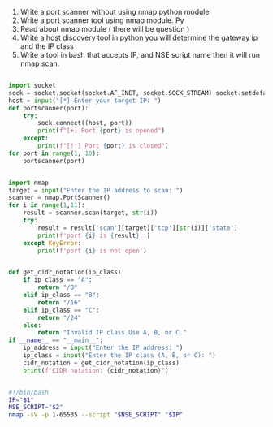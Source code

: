 
1. Write a port scanner without using nmap python module  
2. Write a port scanner tool using nmap module. Py  
3. Read about nmap module ( there will be question )  
4. Write a host discovery tool in python you will determine the gateway ip and the IP class   
5. Write a tool in bash that accepts IP, and NSE script name then it will run nmap scan.

```python

import socket 
sock = socket.socket(socket.AF_INET, socket.SOCK_STREAM) socket.setdefaulttimeout(1) 
host = input("[*] Enter your target IP: ") 
def portscanner(port): 
    try: 
        sock.connect((host, port)) 
        print(f"[+] Port {port} is opened") 
    except: 
        print(f"[!!] Port {port} is closed") 
for port in range(1, 10):
    portscanner(port)

```


```python

import nmap 
target = input("Enter the IP address to scan: ") 
scanner = nmap.PortScanner() 
for i in range(1,11): 
    result = scanner.scan(target, str(i)) 
    try: 
        result = result['scan'][target]['tcp'][str(i)]['state'] 
        print(f'port {i} is {result}.')
    except KeyError: 
        print(f'port {i} is not open')
```


```python

def get_cidr_notation(ip_class):
    if ip_class == "A": 
        return "/8" 
    elif ip_class == "B": 
        return "/16" 
    elif ip_class == "C": 
        return "/24" 
    else: 
        return "Invalid IP class Use A, B, or C." 
if __name__ == "__main__": 
    ip_address = input("Enter the IP address: ") 
    ip_class = input("Enter the IP class (A, B, or C): ") 
    cidr_notation = get_cidr_notation(ip_class) 
    print(f"CIDR notation: {cidr_notation}")
```


```bash

#!/bin/bash
IP="$1"
NSE_SCRIPT="$2" 
nmap -sV -p 1-65535 --script "$NSE_SCRIPT" "$IP"
```